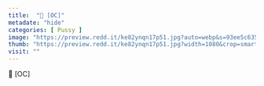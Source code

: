 ```yaml
---
title:  "💋 [OC]"
metadate: "hide"
categories: [ Pussy ]
image: "https://preview.redd.it/ke82ynqn17p51.jpg?auto=webp&s=93ee5c635899389b43d12bb74a7fe5423d94ffdd"
thumb: "https://preview.redd.it/ke82ynqn17p51.jpg?width=1080&crop=smart&auto=webp&s=2449db0bb106b90e75e59bb52b1b081f00e8662c"
visit: ""
---
```

💋 [OC]
